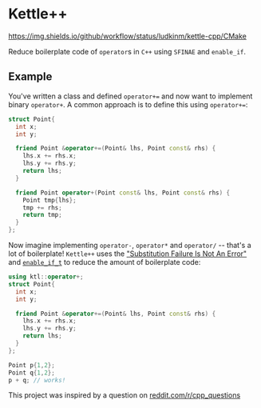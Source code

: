 # Kettle++

https://img.shields.io/github/workflow/status/ludkinm/kettle-cpp/CMake

Reduce boilerplate code of `operator`s in `C++` using `SFINAE` and `enable_if`.

## Example
You've written a class and defined `operator+=` and now want to implement binary `operator+`. A common approach is to define this using `operator+=`:

```c++ 
struct Point{
  int x;
  int y;

  friend Point &operator+=(Point& lhs, Point const& rhs) {
    lhs.x += rhs.x;
    lhs.y += rhs.y;
    return lhs;
  }

  friend Point operator+(Point const& lhs, Point const& rhs) {
    Point tmp{lhs};
    tmp += rhs;
    return tmp;
  }  
};
```

Now imagine implementing `operator-`, `operator*` and `operator/` -- that's a lot of boilerplate!
`Kettle++` uses the ["Substitution Failure Is Not An Error"](https://en.cppreference.com/w/cpp/language/sfinae) and [`enable_if_t`](https://en.cppreference.com/w/cpp/types/enable_if) to reduce the amount of boilerplate code:
```c++ 
using ktl::operator+;
struct Point{
  int x;
  int y;

  friend Point &operator+=(Point& lhs, Point const& rhs) {
    lhs.x += rhs.x;
    lhs.y += rhs.y;
    return lhs;
  }
};

Point p{1,2};
Point q{1,2};
p + q; // works!
```



This project was inspired by a question on [reddit.com/r/cpp_questions](https://www.reddit.com/r/cpp_questions/comments/jz5nnd/is_it_a_bad_idea_to_give_my_classes_a_crtp_base/?utm_source=share&utm_medium=web2x&context=3)
